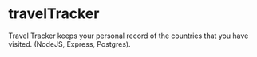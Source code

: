 # travelTracker
Travel Tracker keeps your personal record of the countries that you have visited. (NodeJS, Express, Postgres).
